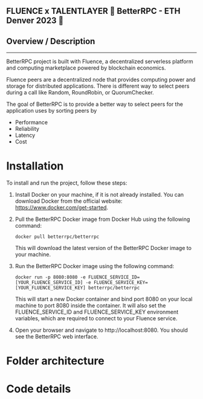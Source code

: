 ## FLUENCE x TALENTLAYER 🚀 BetterRPC - ETH Denver 2023 🚀

## Overview / Description

---

BetterRPC project is built with Fluence, a decentralized serverless platform and computing marketplace powered by blockchain economics.

Fluence peers are a decentralized node that provides computing power and storage for distributed applications.
There is different way to select peers during a call like Random, RoundRobin, or QuorumChecker.

The goal of BetterRPC is to provide a better way to select peers for the application uses by sorting peers by

- Performance
- Reliability
- Latency
- Cost

# Installation

To install and run the project, follow these steps:

1. Install Docker on your machine, if it is not already installed. You can download Docker from the official website: https://www.docker.com/get-started.

2. Pull the BetterRPC Docker image from Docker Hub using the following command:

   `docker pull betterrpc/betterrpc`

   This will download the latest version of the BetterRPC Docker image to your machine.

3. Run the BetterRPC Docker image using the following command:

   `docker run -p 8080:8080 -e FLUENCE_SERVICE_ID=[YOUR_FLUENCE_SERVICE_ID] -e FLUENCE_SERVICE_KEY=[YOUR_FLUENCE_SERVICE_KEY] betterrpc/betterrpc`

   This will start a new Docker container and bind port 8080 on your local machine to port 8080 inside the container. It will also set the FLUENCE_SERVICE_ID and FLUENCE_SERVICE_KEY environment variables, which are required to connect to your Fluence service.

4. Open your browser and navigate to http://localhost:8080. You should see the BetterRPC web interface.

# Folder architecture

# Code details
